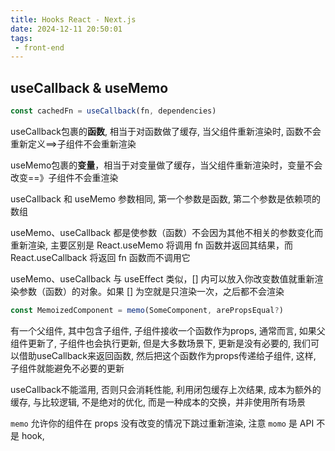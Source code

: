 ```yaml
---
title: Hooks React - Next.js
date: 2024-12-11 20:50:01
tags:
 - front-end
---
```


## useCallback & useMemo

```ts
const cachedFn = useCallback(fn, dependencies)


```

useCallback包裹的**函数**, 相当于对函数做了缓存, 当父组件重新渲染时, 函数不会重新定义==>子组件不会重新渲染

useMemo包裹的**变量**，相当于对变量做了缓存，当父组件重新渲染时，变量不会改变==》子组件不会重渲染

useCallback 和 useMemo 参数相同, 第一个参数是函数, 第二个参数是依赖项的数组

useMemo、useCallback 都是使参数（函数）不会因为其他不相关的参数变化而重新渲染, 主要区别是 React.useMemo 将调用 fn 函数并返回其结果，而 React.useCallback 将返回 fn 函数而不调用它

useMemo、useCallback 与 useEffect 类似，[] 内可以放入你改变数值就重新渲染参数（函数）的对象。如果 [] 为空就是只渲染一次，之后都不会渲染



```ts
const MemoizedComponent = memo(SomeComponent, arePropsEqual?)
```



有一个父组件, 其中包含子组件, 子组件接收一个函数作为props, 通常而言, 如果父组件更新了, 子组件也会执行更新, 但是大多数场景下, 更新是没有必要的, 我们可以借助useCallback来返回函数, 然后把这个函数作为props传递给子组件, 这样, 子组件就能避免不必要的更新

useCallback不能滥用, 否则只会消耗性能, 利用闭包缓存上次结果, 成本为额外的缓存, 与比较逻辑, 不是绝对的优化, 而是一种成本的交换，并非使用所有场景



`memo` 允许你的组件在 props 没有改变的情况下跳过重新渲染, 注意 `momo` 是 API 不是 hook, 







